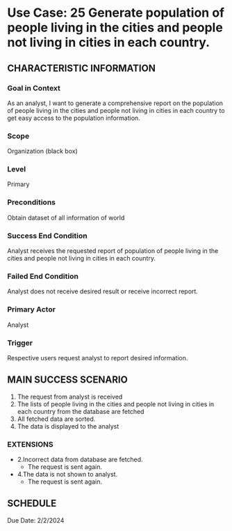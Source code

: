 # Use Case: 25 Generate population of people living in the cities and people not living in cities in each country.

## CHARACTERISTIC INFORMATION
### Goal in Context
As an analyst, I want to generate a comprehensive report on the population of people living in the cities and people not living in cities in each country to get easy access to the population information.
### Scope
Organization (black box)
### Level
Primary
### Preconditions
Obtain dataset of all information of world
### Success End Condition
Analyst receives the requested report of population of people living in the cities and people not living in cities in each country.
### Failed End Condition
Analyst does not receive desired result or receive incorrect report.
### Primary Actor
Analyst
### Trigger
Respective users request analyst to report desired information.

## MAIN SUCCESS SCENARIO
1. The request from analyst is received
2.  The lists of people living in the cities and people not living in cities in each country from the database are fetched
3.  All fetched data are sorted.
4.  The data is displayed to the analyst

### EXTENSIONS
- 2.Incorrect data from database are fetched.
    - The request is sent again.
- 4.The data is not shown to analyst.
    - The request is sent again.

## SCHEDULE
Due Date: 2/2/2024



